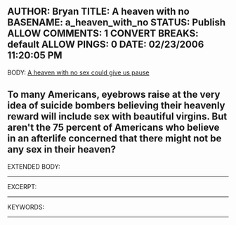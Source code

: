 AUTHOR: Bryan
TITLE: A heaven with no
BASENAME: a_heaven_with_no
STATUS: Publish
ALLOW COMMENTS: 1
CONVERT BREAKS: __default__
ALLOW PINGS: 0
DATE: 02/23/2006 11:20:05 PM
-----
BODY:
<a title="
A heaven with no sex could give us pause
" href="http://www.topix.net/content/krd/10829208792611386208">
A heaven with no sex could give us pause
</a>

To many Americans, eyebrows raise at the very idea of suicide bombers believing their heavenly reward will include sex with beautiful virgins. But aren't the 75 percent of Americans who believe in an afterlife concerned that there might not be any sex in their heaven?
-----
EXTENDED BODY:

-----
EXCERPT:

-----
KEYWORDS:

-----


